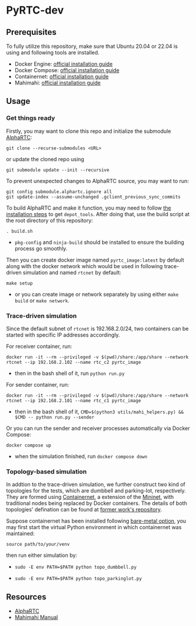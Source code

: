 # PyRTC-dev

## Prerequisites

To fully utilize this repository, make sure that Ubuntu 20.04 or 22.04 is using and following tools are installed.

- Docker Engine: [official installation guide](https://docs.docker.com/engine/install/)
- Docker Compose: [official installation guide](https://docs.docker.com/compose/install/)
- Containernet: [official installation guide](https://github.com/containernet/containernet?tab=readme-ov-file#installation)
- Mahimahi: [official installation guide](http://mahimahi.mit.edu/#getting)

## Usage

### Get things ready

Firstly, you may want to clone this repo and initialize the submodule [AlphaRTC](https://github.com/OpenNetLab/AlphaRTC):
```shell
git clone --recurse-submodules <URL>
```
or update the cloned repo using
```shell
git submodule update --init --recursive
```

To prevent unexpected changes to AlphaRTC source, you may want to run:
```shell
git config submodule.alphartc.ignore all
git update-index --assume-unchanged .gclient_previous_sync_commits
```

To build AlphaRTC and make it function, you may need to follow [the installation steps](https://commondatastorage.googleapis.com/chrome-infra-docs/flat/depot_tools/docs/html/depot_tools_tutorial.html#_setting_up) to get `depot_tools`. After doing that, use the build script at the root directory of this repository:

```shell
. build.sh
```

- `pkg-config` and `ninja-build` should be installed to ensure the building process go smoothly.

Then you can create docker image named `pyrtc_image:latest` by default along with the docker network which would be used in following trace-driven simulation and named `rtcnet` by default:

```shell
make setup
```

- or you can create image or network separately by using either `make build` or `make network`.

### Trace-driven simulation

Since the default subnet of `rtcnet` is 192.168.2.0/24, two containers can be started with specific IP addresses accordingly.

For receiver container, run:

```shell
docker run -it --rm --privileged -v $(pwd)/share:/app/share --network rtcnet --ip 192.168.2.102 --name rtc_c2 pyrtc_image
```

- then in the bash shell of it, run `python run.py`

For sender container, run:

```shell
docker run -it --rm --privileged -v $(pwd)/share:/app/share --network rtcnet --ip 192.168.2.101 --name rtc_c1 pyrtc_image
```

- then in the bash shell of it, `CMD=$(python3 utils/mahi_helpers.py) && $CMD -- python run.py --sender`

Or you can run the sender and receiver processes automatically via Docker Compose:

```shell
docker compose up
```

- when the simulation finished, run `docker compose down`


### Topology-based simulation
In addtion to the trace-driven simulation, we further construct two kind of topologies for the tests, which are dumbbell and parking-lot, respectively. They are formed using [Containernet](https://containernet.github.io/), a extension of the [Mininet](https://mininet.org/), with traditional nodes being replaced by Docker containers. The details of both topologies' defination can be found at [former work's repository](https://github.com/Zhiming-Huang/luc).

Suppose containernet has been installed following [bare-metal option](https://github.com/containernet/containernet?tab=readme-ov-file#option-1-bare-metal-installation), you may first start the virtual Python environment in which containernet was maintained:
```shell
source path/to/your/venv
```
then run either simulation by:
- ```shell
  sudo -E env PATH=$PATH python topo_dumbbell.py
    ```
- ```shell
  sudo -E env PATH=$PATH python topo_parkinglot.py
    ```


## Resources
- [AlphaRTC](https://github.com/OpenNetLab/AlphaRTC)
- [Mahimahi Manual](https://manpages.debian.org/testing/mahimahi/)